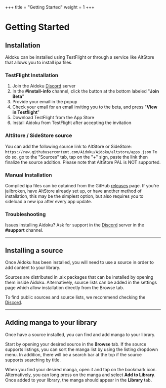 +++
title = "Getting Started"
weight = 1
+++

# Getting Started

## Installation

Aidoku can be installed using TestFlight or through a service like AltStore that allows you to install ipa files.

### TestFlight Installation

1. Join the Aidoku [Discord](https://discord.com/invite/9U8cC5Zk3s) server
2. In the **#install-info** channel, click the button at the bottom labeled "**Join Beta**"
3. Provide your email in the popup
4. Check your email for an email inviting you to the beta, and press "**View in Testflight**"
5. Download TestFlight from the App Store
6. Install Aidoku from TestFlight after accepting the invitation

### AltStore / SideStore source

You can add the following source link to AltStore or SideStore: `https://raw.githubusercontent.com/Aidoku/Aidoku/altstore/apps.json`
To do so, go to the "Sources" tab, tap on the "+" sign, paste the link then finalize the source addition.
Please note that AltStore PAL is NOT supported.

### Manual Installation

Compiled ipa files can be optained from the GitHub [releases](https://github.com/Aidoku/Aidoku/releases) page. If you're jailbroken, have AltStore already set up, or have another method of installation, this may be the simplest option, but also requires you to sideload a new ipa after every app update.

### Troubleshooting

Issues installing Aidoku? Ask for support in the [Discord](https://discord.com/invite/9U8cC5Zk3s) server in the **#support** channel.

---

## Installing a source

Once Aidoku has been installed, you will need to use a source in order to add content to your library.

Sources are distributed in .aix packages that can be installed by opening them inside Aidoku. Alternatively, source lists can be added in the settings page which allow installation directly from the Browse tab.

To find public sources and source lists, we recommend checking the [Discord](https://discord.com/invite/9U8cC5Zk3s).

---

## Adding manga to your library

Once have a source installed, you can find and add manga to your library.

Start by opening your desired source in the **Browse** tab. If the source supports listings, you can sort the manga list by using the listing dropdown menu. In addition, there will be a search bar at the top if the source supports searching by title.

When you find your desired manga, open it and tap on the bookmark icon. Alternatively, you can long press on the manga and select **Add to Library**. Once added to your library, the manga should appear in the **Library** tab.
